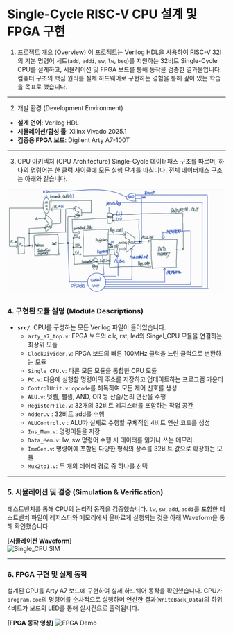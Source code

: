 # Single-Cycle RISC-V CPU 설계 및 FPGA 구현

1. 프로젝트 개요 (Overview)
이 프로젝트는 Verilog HDL을 사용하여 RISC-V 32I의 기본 명령어 세트(`add`, `addi`, `sw`, `lw`, `beq`)를 지원하는 32비트 Single-Cycle CPU를 설계하고, 시뮬레이션 및 FPGA 보드를 통해 동작을 검증한 결과물입니다. 컴퓨터 구조의 핵심 원리를 실제 하드웨어로 구현하는 경험을 통해 깊이 있는 학습을 목표로 했습니다.

---

 2. 개발 환경 (Development Environment)
* **설계 언어**: Verilog HDL
* **시뮬레이션/합성 툴**: Xilinx Vivado 2025.1
* **검증용 FPGA 보드**: Digilent Arty A7-100T

---

 3. CPU 아키텍처 (CPU Architecture)
Single-Cycle 데이터패스 구조를 따르며, 하나의 명령어는 한 클럭 사이클에 모든 실행 단계를 마칩니다. 전체 데이터패스 구조는 아래와 같습니다.

![Datapath](doc/CPU_Architecture.jpg)  




### 4. 구현된 모듈 설명 (Module Descriptions)
* **`src/`**: CPU를 구성하는 모든 Verilog 파일이 들어있습니다.
    * `arty_a7_top.v`: FPGA 보드의 clk, rst, led와 Singel_CPU 모듈을 연결하는 최상위 모듈
    * `ClockDivider.v`: FPGA 보드의 빠른 100MHz 클럭을 느린 클럭으로 변환하는 모듈
    * `Single_CPU.v`: 다른 모든 모듈을 통합한 CPU 모듈
    * `PC.v`: 다음에 실행할 명령어의 주소를 저장하고 업데이트하는 프로그램 카운터
    * `ControlUnit.v`: `opcode`를 해독하여 모든 제어 신호를 생성
    * `ALU.v`: 덧셈, 뺄셈, AND, OR 등 산술/논리 연산을 수행
    * `RegisterFile.v`: 32개의 32비트 레지스터를 포함하는 작업 공간
    * `Adder.v` : 32비트 add를 수행
    * `ALUControl.v` : ALU가 실제로 수행할 구체적인 4비트 연산 코드를 생성
    * `Ins_Mem.v`: 명령어들을 저장
    * `Data_Mem.v`: lw, sw 명령어 수행 시 데이터를 읽거나 쓰는 메모리.
    * `ImmGen.v`: 명령어에 포함된 다양한 형식의 상수를 32비트 값으로 확장하는 모듈
    * `Mux2to1.v`: 두 개의 데이터 경로 중 하나를 선택

---

### 5. 시뮬레이션 및 검증 (Simulation & Verification)
테스트벤치를 통해 CPU의 논리적 동작을 검증했습니다. `lw`, `sw`, `add`, `addi`를 포함한 테스트벤치 파일이 레지스터와 메모리에서 올바르게 실행되는 것을 아래 Waveform을 통해 확인했습니다.

**[시뮬레이션 Waveform]**   
<img width="1156" height="377" alt="Single_CPU SIM" src="https://github.com/user-attachments/assets/f37a1589-44e7-4277-a042-648905b4b338" />

---

### 6. FPGA 구현 및 실제 동작
설계된 CPU를 Arty A7 보드에 구현하여 실제 하드웨어 동작을 확인했습니다. CPU가 `program.coe`의 명령어를 순차적으로 실행하며 연산한 결과(`WriteBack_Data`)의 하위 4비트가 보드의 LED를 통해 실시간으로 출력됩니다.

**[FPGA 동작 영상]** ![FPGA Demo](doc/FPGA_LED.gif)  
